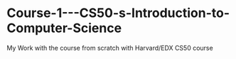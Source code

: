 # Course-1---CS50-s-Introduction-to-Computer-Science
My Work with the course from scratch with Harvard/EDX CS50 course
